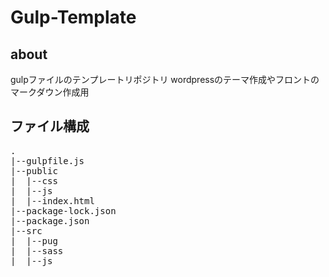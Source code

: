 # Gulp-Template

## about
gulpファイルのテンプレートリポジトリ
wordpressのテーマ作成やフロントのマークダウン作成用

## ファイル構成
<pre>
.
|--gulpfile.js
|--public
|  |--css
|  |--js
|  |--index.html
|--package-lock.json
|--package.json
|--src
|  |--pug
|  |--sass
|  |--js
</pre>
